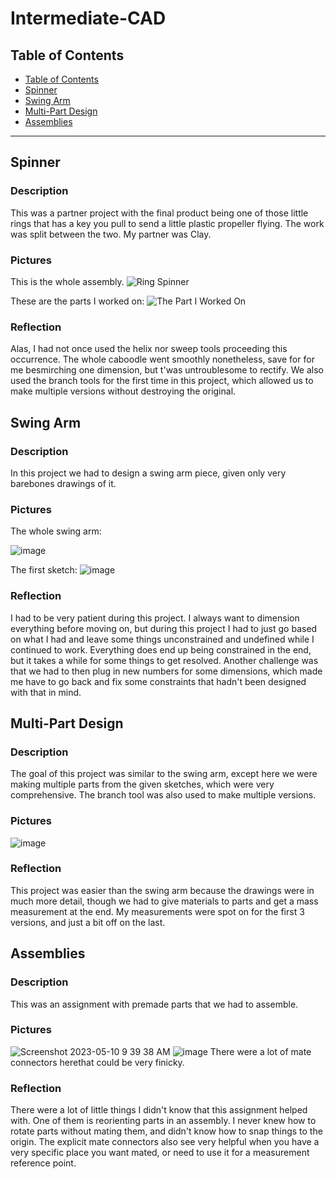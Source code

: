 # Intermediate-CAD

## Table of Contents
* [Table of Contents](#table-of-contents)
* [Spinner](#spinner)
* [Swing Arm](#swing-arm)
* [Multi-Part Design](#multi-part-design)
* [Assemblies](#assemblies)
---


## Spinner

### Description
This was a partner project with the final product being one of those little rings that has a key you pull to send a little plastic propeller flying. The work was split between the two. My partner was Clay.

### Pictures

This is the whole assembly.
![Ring Spinner](https://user-images.githubusercontent.com/113116247/197209039-74b4a621-eb9a-45b0-90a5-21fbc54b4e9d.png)

These are the parts I worked on:
![The Part I Worked On](https://user-images.githubusercontent.com/113116247/197211639-bdfe1bdf-bd22-439e-9c6e-295e86cff82f.png)

### Reflection
Alas, I had not once used the helix nor sweep tools proceeding this occurrence. The whole caboodle went smoothly nonetheless, save for for me besmirching one dimension, but t'was untroublesome to rectify. We also used the branch tools for the first time in this project, which allowed us to make multiple versions without destroying the original.


## Swing Arm

### Description
In this project we had to design a swing arm piece, given only very barebones drawings of it. 

### Pictures
The whole swing arm:

![image](https://user-images.githubusercontent.com/113116247/197532055-0a09a21f-c535-4e88-87e2-01cc53780b21.png)

The first sketch:
![image](https://user-images.githubusercontent.com/113116247/197532339-804973e7-c78c-43be-919f-b28c1575b315.png)


### Reflection
I had to be very patient during this project. I always want to dimension everything before moving on, but during this project I had to just go based on what I had and leave some things unconstrained and undefined while I continued to work. Everything does end up being constrained in the end, but it takes a while for some things to get resolved. Another challenge was that we had to then plug in new numbers for some dimensions, which made me have to go back and fix some constraints that hadn't been designed with that in mind.


## Multi-Part Design

### Description
The goal of this project was similar to the swing arm, except here we were making multiple parts from the given sketches, which were very comprehensive. The branch tool was also used to make multiple versions.

### Pictures

![image](https://user-images.githubusercontent.com/113116247/197535231-6c2805e9-2bb2-428a-b615-8a8835a4eefb.png)

### Reflection
This project was easier than the swing arm because the drawings were in much more detail, though we had to give materials to parts and get a mass measurement at the end. My measurements were spot on for the first 3 versions, and just a bit off on the last. 


## Assemblies

### Description
This was an assignment with premade parts that we had to assemble.

### Pictures
![Screenshot 2023-05-10 9 39 38 AM](https://github.com/Avanhoo/Intermediate-CAD/assets/113116247/36b87e03-2998-46ff-857e-2414c2594f30)
![image](https://github.com/Avanhoo/Intermediate-CAD/assets/113116247/9105a0b1-a2d3-4939-96bb-033c10149beb)
There were a lot of mate connectors herethat could be very finicky.

### Reflection
There were a lot of little things I didn't know that this assignment helped with. One of them is reorienting parts in an assembly. I never knew how to rotate parts without mating them, and didn't know how to snap things to the origin. The explicit mate connectors also see very helpful when you have a very specific place you want mated, or need to use it for a measurement reference point.
